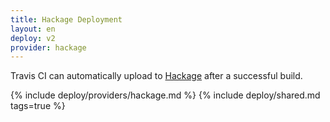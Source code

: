 ```yaml
---
title: Hackage Deployment
layout: en
deploy: v2
provider: hackage
---
```


Travis CI can automatically upload to [Hackage](https://hackage.haskell.org/) after a successful build.

{% include deploy/providers/hackage.md %}
{% include deploy/shared.md tags=true %}
